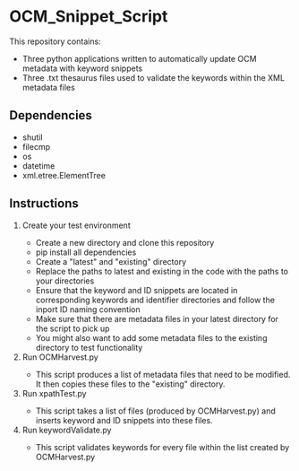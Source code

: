 # OCM_Snippet_Script
This repository contains:
<ul>
  <li>Three python applications written to automatically update OCM metadata with keyword snippets</li>
  <li>Three .txt thesaurus files used to validate the keywords within the XML metadata files</li>
</ul>

## Dependencies
<ul>
  <li>shutil</li>
  <li>filecmp</li>
  <li>os</li>
  <li>datetime</li>
  <li>xml.etree.ElementTree</li>
</ul>

## Instructions
<ol>
  <li>Create your test environment</li>
  <ul>
    <li>Create a new directory and clone this repository</li>
    <li>pip install all dependencies</li>
    <li>Create a "latest" and "existing" directory</li> 
    <li>Replace the paths to latest and existing in the code with the paths to your directories</li>
    <li>Ensure that the keyword and ID snippets are located in corresponding keywords and identifier directories and follow the inport ID naming convention</li>
    <li>Make sure that there are metadata files in your latest directory for the script to pick up</li>
    <li>You might also want to add some metadata files to the existing directory to test functionality</li>
  </ul>
  <li>Run OCMHarvest.py</li>
    <ul>
      <li>This script produces a list of metadata files that need to be modified. It then copies these files 
      to the "existing" directory.</li>
    </ul>
  
  <li>Run xpathTest.py</li>
    <ul>
      <li>This script takes a list of files (produced by OCMHarvest.py) and inserts keyword
      and ID snippets into these files.</li>
    </ul>

  <li>Run keywordValidate.py</li>
    <ul>
      <li>This script validates keywords for every file within the list created by OCMHarvest.py</li>
    </ul>
</ol>
